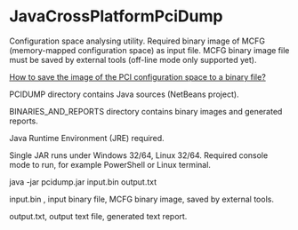 # JavaCrossPlatformPciDump
Configuration space analysing utility.
Required binary image of MCFG 
(memory-mapped configuration space)
as input file.
MCFG binary image file must be saved by external tools
(off-line mode only supported yet).

<a href="https://composter.com.ua/content/kak-sokhranit-obraz-konfiguracionnogo-pci-prostranstva-v-dvoichnyy-fayl">How to save the image of the PCI configuration space to a binary file?</a>

PCIDUMP directory contains Java sources (NetBeans project).

BINARIES_AND_REPORTS directory contains binary images and generated reports.

Java Runtime Environment (JRE) required.

Single JAR runs under Windows 32/64, Linux 32/64.
Required console mode to run, for example PowerShell or Linux terminal.


java -jar pcidump.jar input.bin output.txt


input.bin , input binary file,
MCFG binary image, saved by external tools.

output.txt, output text file,
generated text report.


